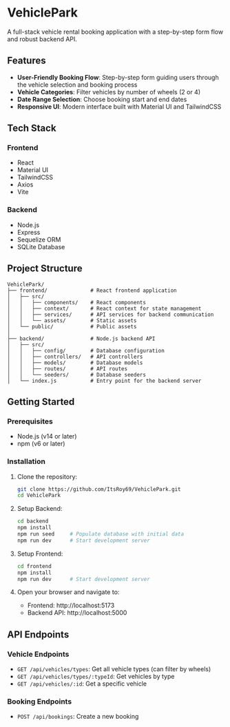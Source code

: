 # VehiclePark

A full-stack vehicle rental booking application with a step-by-step form flow and robust backend API.

## Features

- **User-Friendly Booking Flow**: Step-by-step form guiding users through the vehicle selection and booking process
- **Vehicle Categories**: Filter vehicles by number of wheels (2 or 4)
- **Date Range Selection**: Choose booking start and end dates
- **Responsive UI**: Modern interface built with Material UI and TailwindCSS

## Tech Stack

### Frontend
- React
- Material UI
- TailwindCSS
- Axios
- Vite

### Backend
- Node.js
- Express
- Sequelize ORM
- SQLite Database

## Project Structure

```
VehiclePark/
├── frontend/              # React frontend application
│   ├── src/
│   │   ├── components/    # React components
│   │   ├── context/       # React context for state management
│   │   ├── services/      # API services for backend communication
│   │   └── assets/        # Static assets
│   └── public/            # Public assets
│
├── backend/               # Node.js backend API
│   ├── src/
│   │   ├── config/        # Database configuration
│   │   ├── controllers/   # API controllers
│   │   ├── models/        # Database models
│   │   ├── routes/        # API routes
│   │   └── seeders/       # Database seeders
│   └── index.js           # Entry point for the backend server
```

## Getting Started

### Prerequisites

- Node.js (v14 or later)
- npm (v6 or later)

### Installation

1. Clone the repository:
   ```bash
   git clone https://github.com/ItsRoy69/VehiclePark.git
   cd VehiclePark
   ```

2. Setup Backend:
   ```bash
   cd backend
   npm install
   npm run seed     # Populate database with initial data
   npm run dev      # Start development server
   ```

3. Setup Frontend:
   ```bash
   cd frontend
   npm install
   npm run dev      # Start development server
   ```

4. Open your browser and navigate to:
   - Frontend: http://localhost:5173
   - Backend API: http://localhost:5000

## API Endpoints

### Vehicle Endpoints
- `GET /api/vehicles/types`: Get all vehicle types (can filter by wheels)
- `GET /api/vehicles/types/:typeId`: Get vehicles by type
- `GET /api/vehicles/:id`: Get a specific vehicle

### Booking Endpoints
- `POST /api/bookings`: Create a new booking
